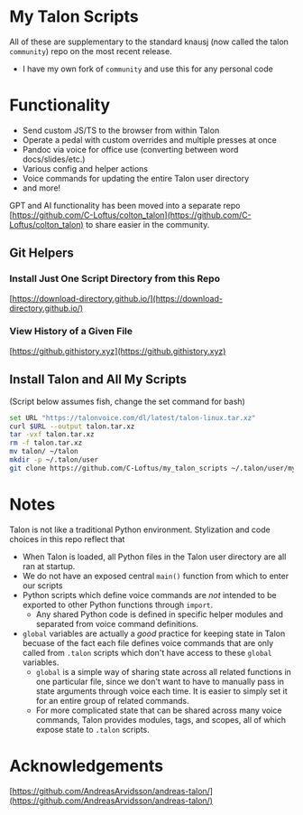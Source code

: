 # My Talon Scripts

All of these are supplementary to the standard knausj (now called the talon `community`) repo on the most recent release.

- I have my own fork of `community` and use this for any personal code

# Functionality

- Send custom JS/TS to the browser from within Talon
- Operate a pedal with custom overrides and multiple presses at once
- Pandoc via voice for office use (converting between word docs/slides/etc.)
- Various config and helper actions
- Voice commands for updating the entire Talon user directory 
- and more!

GPT and AI functionality has been moved into a separate repo [https://github.com/C-Loftus/colton_talon](https://github.com/C-Loftus/colton_talon) to share easier in the community.

## Git Helpers

### Install Just One Script Directory from this Repo

[https://download-directory.github.io/](https://download-directory.github.io/)

### View History of a Given File

[https://github.githistory.xyz](https://github.githistory.xyz)

## Install Talon and All My Scripts

(Script below assumes fish, change the set command for bash)

```sh
set URL "https://talonvoice.com/dl/latest/talon-linux.tar.xz"
curl $URL --output talon.tar.xz
tar -vxf talon.tar.xz
rm -f talon.tar.xz
mv talon/ ~/talon
mkdir -p ~/.talon/user
git clone https://github.com/C-Loftus/my_talon_scripts ~/.talon/user/myscripts
```

# Notes

Talon is not like a traditional Python environment. Stylization and code choices in this repo reflect that

- When Talon is loaded, all Python files in the Talon user directory are all ran at startup.
- We do not have an exposed central `main()` function from which to enter our scripts
- Python scripts which define voice commands are _not_ intended to be exported to other Python functions through `import`.
  - Any shared Python code is defined in specific helper modules and separated from voice command definitions.
- `global` variables are actually a _good_ practice for keeping state in Talon becuase of the fact each file defines voice commands that are only called from `.talon` scripts which don't have access to these `global` variables.
  - `global` is a simple way of sharing state across all related functions in one particular file, since we don't want to have to manually pass in state arguments through voice each time. It is easier to simply set it for an entire group of related commands.
  - For more complicated state that can be shared across many voice commands, Talon provides modules, tags, and scopes, all of which expose state to `.talon` scripts.

# Acknowledgements

[https://github.com/AndreasArvidsson/andreas-talon/](https://github.com/AndreasArvidsson/andreas-talon/)
